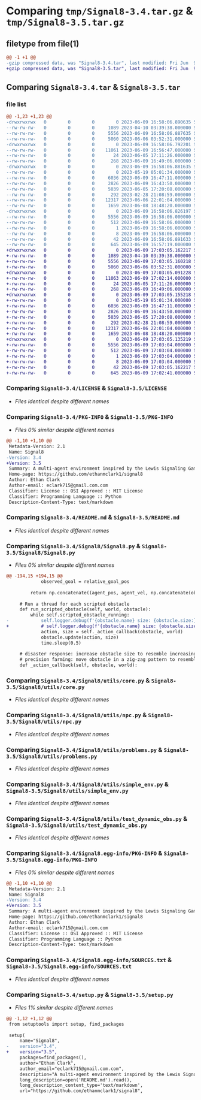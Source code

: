 # Comparing `tmp/Signal8-3.4.tar.gz` & `tmp/Signal8-3.5.tar.gz`

## filetype from file(1)

```diff
@@ -1 +1 @@
-gzip compressed data, was "Signal8-3.4.tar", last modified: Fri Jun  9 16:58:06 2023, max compression
+gzip compressed data, was "Signal8-3.5.tar", last modified: Fri Jun  9 17:03:05 2023, max compression
```

## Comparing `Signal8-3.4.tar` & `Signal8-3.5.tar`

### file list

```diff
@@ -1,23 +1,23 @@
-drwxrwxrwx   0        0        0        0 2023-06-09 16:58:06.890635 Signal8-3.4/
--rw-rw-rw-   0        0        0     1089 2023-04-10 03:39:38.000000 Signal8-3.4/LICENSE
--rw-rw-rw-   0        0        0     5556 2023-06-09 16:58:06.887635 Signal8-3.4/PKG-INFO
--rw-rw-rw-   0        0        0     5060 2023-06-06 03:52:31.000000 Signal8-3.4/README.md
-drwxrwxrwx   0        0        0        0 2023-06-09 16:58:06.792201 Signal8-3.4/Signal8/
--rw-rw-rw-   0        0        0    11061 2023-06-09 16:56:47.000000 Signal8-3.4/Signal8/Signal8.py
--rw-rw-rw-   0        0        0       24 2023-06-05 17:11:26.000000 Signal8-3.4/Signal8/__init__.py
--rw-rw-rw-   0        0        0      268 2023-06-09 16:49:06.000000 Signal8-3.4/Signal8/main.py
-drwxrwxrwx   0        0        0        0 2023-06-09 16:58:06.881635 Signal8-3.4/Signal8/utils/
--rw-rw-rw-   0        0        0        0 2023-05-19 05:01:34.000000 Signal8-3.4/Signal8/utils/__init__.py
--rw-rw-rw-   0        0        0     6036 2023-06-09 16:47:11.000000 Signal8-3.4/Signal8/utils/core.py
--rw-rw-rw-   0        0        0     2826 2023-06-09 16:43:50.000000 Signal8-3.4/Signal8/utils/npc.py
--rw-rw-rw-   0        0        0     5039 2023-06-05 17:20:08.000000 Signal8-3.4/Signal8/utils/problems.py
--rw-rw-rw-   0        0        0      292 2023-02-28 21:08:59.000000 Signal8-3.4/Signal8/utils/scenario.py
--rw-rw-rw-   0        0        0    12317 2023-06-06 22:01:04.000000 Signal8-3.4/Signal8/utils/simple_env.py
--rw-rw-rw-   0        0        0     1659 2023-06-08 18:48:20.000000 Signal8-3.4/Signal8/utils/test_dynamic_obs.py
-drwxrwxrwx   0        0        0        0 2023-06-09 16:58:06.826197 Signal8-3.4/Signal8.egg-info/
--rw-rw-rw-   0        0        0     5556 2023-06-09 16:58:06.000000 Signal8-3.4/Signal8.egg-info/PKG-INFO
--rw-rw-rw-   0        0        0      512 2023-06-09 16:58:06.000000 Signal8-3.4/Signal8.egg-info/SOURCES.txt
--rw-rw-rw-   0        0        0        1 2023-06-09 16:58:06.000000 Signal8-3.4/Signal8.egg-info/dependency_links.txt
--rw-rw-rw-   0        0        0        8 2023-06-09 16:58:06.000000 Signal8-3.4/Signal8.egg-info/top_level.txt
--rw-rw-rw-   0        0        0       42 2023-06-09 16:58:06.891633 Signal8-3.4/setup.cfg
--rw-rw-rw-   0        0        0      645 2023-06-09 16:57:19.000000 Signal8-3.4/setup.py
+drwxrwxrwx   0        0        0        0 2023-06-09 17:03:05.162217 Signal8-3.5/
+-rw-rw-rw-   0        0        0     1089 2023-04-10 03:39:38.000000 Signal8-3.5/LICENSE
+-rw-rw-rw-   0        0        0     5556 2023-06-09 17:03:05.160218 Signal8-3.5/PKG-INFO
+-rw-rw-rw-   0        0        0     5060 2023-06-06 03:52:31.000000 Signal8-3.5/README.md
+drwxrwxrwx   0        0        0        0 2023-06-09 17:03:05.091228 Signal8-3.5/Signal8/
+-rw-rw-rw-   0        0        0    11063 2023-06-09 17:02:14.000000 Signal8-3.5/Signal8/Signal8.py
+-rw-rw-rw-   0        0        0       24 2023-06-05 17:11:26.000000 Signal8-3.5/Signal8/__init__.py
+-rw-rw-rw-   0        0        0      268 2023-06-09 16:49:06.000000 Signal8-3.5/Signal8/main.py
+drwxrwxrwx   0        0        0        0 2023-06-09 17:03:05.155218 Signal8-3.5/Signal8/utils/
+-rw-rw-rw-   0        0        0        0 2023-05-19 05:01:34.000000 Signal8-3.5/Signal8/utils/__init__.py
+-rw-rw-rw-   0        0        0     6036 2023-06-09 16:47:11.000000 Signal8-3.5/Signal8/utils/core.py
+-rw-rw-rw-   0        0        0     2826 2023-06-09 16:43:50.000000 Signal8-3.5/Signal8/utils/npc.py
+-rw-rw-rw-   0        0        0     5039 2023-06-05 17:20:08.000000 Signal8-3.5/Signal8/utils/problems.py
+-rw-rw-rw-   0        0        0      292 2023-02-28 21:08:59.000000 Signal8-3.5/Signal8/utils/scenario.py
+-rw-rw-rw-   0        0        0    12317 2023-06-06 22:01:04.000000 Signal8-3.5/Signal8/utils/simple_env.py
+-rw-rw-rw-   0        0        0     1659 2023-06-08 18:48:20.000000 Signal8-3.5/Signal8/utils/test_dynamic_obs.py
+drwxrwxrwx   0        0        0        0 2023-06-09 17:03:05.135219 Signal8-3.5/Signal8.egg-info/
+-rw-rw-rw-   0        0        0     5556 2023-06-09 17:03:04.000000 Signal8-3.5/Signal8.egg-info/PKG-INFO
+-rw-rw-rw-   0        0        0      512 2023-06-09 17:03:04.000000 Signal8-3.5/Signal8.egg-info/SOURCES.txt
+-rw-rw-rw-   0        0        0        1 2023-06-09 17:03:04.000000 Signal8-3.5/Signal8.egg-info/dependency_links.txt
+-rw-rw-rw-   0        0        0        8 2023-06-09 17:03:04.000000 Signal8-3.5/Signal8.egg-info/top_level.txt
+-rw-rw-rw-   0        0        0       42 2023-06-09 17:03:05.162217 Signal8-3.5/setup.cfg
+-rw-rw-rw-   0        0        0      645 2023-06-09 17:02:41.000000 Signal8-3.5/setup.py
```

### Comparing `Signal8-3.4/LICENSE` & `Signal8-3.5/LICENSE`

 * *Files identical despite different names*

### Comparing `Signal8-3.4/PKG-INFO` & `Signal8-3.5/PKG-INFO`

 * *Files 0% similar despite different names*

```diff
@@ -1,10 +1,10 @@
 Metadata-Version: 2.1
 Name: Signal8
-Version: 3.4
+Version: 3.5
 Summary: A multi-agent environment inspired by the Lewis Signaling Game, featuring eight unique problem configurations with both static and dynamic obstacles.
 Home-page: https://github.com/ethanmclark1/signal8
 Author: Ethan Clark
 Author-email: eclark715@gmail.com.com
 Classifier: License :: OSI Approved :: MIT License
 Classifier: Programming Language :: Python
 Description-Content-Type: text/markdown
```

### Comparing `Signal8-3.4/README.md` & `Signal8-3.5/README.md`

 * *Files identical despite different names*

### Comparing `Signal8-3.4/Signal8/Signal8.py` & `Signal8-3.5/Signal8/Signal8.py`

 * *Files 0% similar despite different names*

```diff
@@ -194,15 +194,15 @@
             observed_goal = relative_goal_pos
         
         return np.concatenate((agent_pos, agent_vel, np.concatenate(observed_obstacles, axis=0), observed_goal))
             
     # Run a thread for each scripted obstacle
     def run_scripted_obstacle(self, world, obstacle):
         while self.scripted_obstacle_running:
-            self.logger.debug(f'{obstacle.name} size: {obstacle.size:}, position: {obstacle.state.p_pos}')
+            # self.logger.debug(f'{obstacle.name} size: {obstacle.size:}, position: {obstacle.state.p_pos}')
             action, size = self._action_callback(obstacle, world)
             obstacle.update(action, size)
             time.sleep(0.5)
         
     # disaster response: increase obstacle size to resemble increasing size of fire
     # precision farming: move obstacle in a zig-zag pattern to resemble a tractor
     def _action_callback(self, obstacle, world):
```

### Comparing `Signal8-3.4/Signal8/utils/core.py` & `Signal8-3.5/Signal8/utils/core.py`

 * *Files identical despite different names*

### Comparing `Signal8-3.4/Signal8/utils/npc.py` & `Signal8-3.5/Signal8/utils/npc.py`

 * *Files identical despite different names*

### Comparing `Signal8-3.4/Signal8/utils/problems.py` & `Signal8-3.5/Signal8/utils/problems.py`

 * *Files identical despite different names*

### Comparing `Signal8-3.4/Signal8/utils/simple_env.py` & `Signal8-3.5/Signal8/utils/simple_env.py`

 * *Files identical despite different names*

### Comparing `Signal8-3.4/Signal8/utils/test_dynamic_obs.py` & `Signal8-3.5/Signal8/utils/test_dynamic_obs.py`

 * *Files identical despite different names*

### Comparing `Signal8-3.4/Signal8.egg-info/PKG-INFO` & `Signal8-3.5/Signal8.egg-info/PKG-INFO`

 * *Files 0% similar despite different names*

```diff
@@ -1,10 +1,10 @@
 Metadata-Version: 2.1
 Name: Signal8
-Version: 3.4
+Version: 3.5
 Summary: A multi-agent environment inspired by the Lewis Signaling Game, featuring eight unique problem configurations with both static and dynamic obstacles.
 Home-page: https://github.com/ethanmclark1/signal8
 Author: Ethan Clark
 Author-email: eclark715@gmail.com.com
 Classifier: License :: OSI Approved :: MIT License
 Classifier: Programming Language :: Python
 Description-Content-Type: text/markdown
```

### Comparing `Signal8-3.4/Signal8.egg-info/SOURCES.txt` & `Signal8-3.5/Signal8.egg-info/SOURCES.txt`

 * *Files identical despite different names*

### Comparing `Signal8-3.4/setup.py` & `Signal8-3.5/setup.py`

 * *Files 1% similar despite different names*

```diff
@@ -1,12 +1,12 @@
 from setuptools import setup, find_packages
 
 setup(
     name="Signal8",
-    version="3.4",
+    version="3.5",
     packages=find_packages(),
     author="Ethan Clark",
     author_email="eclark715@gmail.com.com",
     description="A multi-agent environment inspired by the Lewis Signaling Game, featuring eight unique problem configurations with both static and dynamic obstacles.",
     long_description=open('README.md').read(),
     long_description_content_type='text/markdown',
     url="https://github.com/ethanmclark1/signal8",
```

